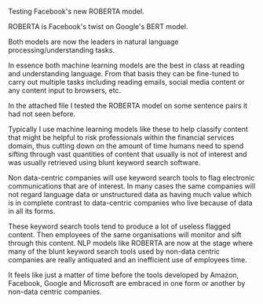  
Testing Facebook's new ROBERTA model. 

ROBERTA is Facebook's twist on Google's BERT model.

Both models are now the leaders in natural language processing/understanding tasks. 

In essence both machine learning models are the best in class at reading and understanding language. From that basis they can be fine-tuned to carry out multiple tasks including reading emails, social media content or any content input to browsers, etc.

In the attached file I tested the ROBERTA model on some sentence pairs it had not seen before. 

Typically I use machine learning models like these to help classify content that might be helpful to risk professionals within the financial services domain, thus cutting down on the amount of time humans need to spend sifting through vast quantities of content that usually is not of interest and was usually retrieved using blunt keyword search software.

Non data-centric companies will use keyword search tools to flag electronic communications that are of interest. In many cases the same companies will not regard language data or unstructured data as having much value which is in complete contrast to data-centric companies who live because of data in all its forms. 

These keyword search tools tend to produce a lot of useless flagged content. Then employees of the same organisations will monitor and sift through this content. NLP models like ROBERTA are now at the stage where many of the blunt keyword search tools used by non-data centric companies are really antiquated and an inefficient use of employees time. 

It feels like just a matter of time before the tools developed by Amazon, Facebook, Google and Microsoft are embraced in one form or another by non-data centric companies.
 
